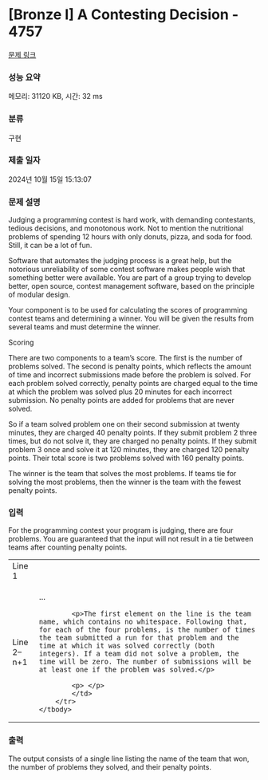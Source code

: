 # [Bronze I] A Contesting Decision - 4757 

[문제 링크](https://www.acmicpc.net/problem/4757) 

### 성능 요약

메모리: 31120 KB, 시간: 32 ms

### 분류

구현

### 제출 일자

2024년 10월 15일 15:13:07

### 문제 설명

<p>Judging a programming contest is hard work, with demanding contestants, tedious decisions, and monotonous work. Not to mention the nutritional problems of spending 12 hours with only donuts, pizza, and soda for food. Still, it can be a lot of fun.</p>

<p>Software that automates the judging process is a great help, but the notorious unreliability of some contest software makes people wish that something better were available. You are part of a group trying to develop better, open source, contest management software, based on the principle of modular design.</p>

<p>Your component is to be used for calculating the scores of programming contest teams and determining a winner. You will be given the results from several teams and must determine the winner.</p>

<p>Scoring</p>

<p>There are two components to a team’s score. The first is the number of problems solved. The second is penalty points, which reflects the amount of time and incorrect submissions made before the problem is solved. For each problem solved correctly, penalty points are charged equal to the time at which the problem was solved plus 20 minutes for each incorrect submission. No penalty points are added for problems that are never solved.</p>

<p>So if a team solved problem one on their second submission at twenty minutes, they are charged 40 penalty points. If they submit problem 2 three times, but do not solve it, they are charged no penalty points. If they submit problem 3 once and solve it at 120 minutes, they are charged 120 penalty points. Their total score is two problems solved with 160 penalty points.</p>

<p>The winner is the team that solves the most problems. If teams tie for solving the most problems, then the winner is the team with the fewest penalty points.</p>

### 입력 

 <p>For the programming contest your program is judging, there are four problems. You are guaranteed that the input will not result in a tie between teams after counting penalty points.</p>

<table class="table table-bordered">
	<tbody>
		<tr>
			<td>Line 1</td>
			<td><nTeams></td>
		</tr>
		<tr>
			<td>Line 2–n+1</td>
			<td>
			<p><Name><p1Sub><p1Time><p2Sub><p2Time>...<p4Time></p>

			<p>The first element on the line is the team name, which contains no whitespace. Following that, for each of the four problems, is the number of times the team submitted a run for that problem and the time at which it was solved correctly (both integers). If a team did not solve a problem, the time will be zero. The number of submissions will be at least one if the problem was solved.</p>

			<p> </p>
			</td>
		</tr>
	</tbody>
</table>

<p> </p>

### 출력 

 <p>The output consists of a single line listing the name of the team that won, the number of problems they solved, and their penalty points.</p>

